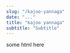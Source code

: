 ```yaml
---
slug: "/kajoo-yannaga"
date: "..."
title: "kajoo yannaga"
subtitle: "Subtitle"
---
```

<!---
slug: must match link: URL in .Work.js
-->
<p> some html here </p>